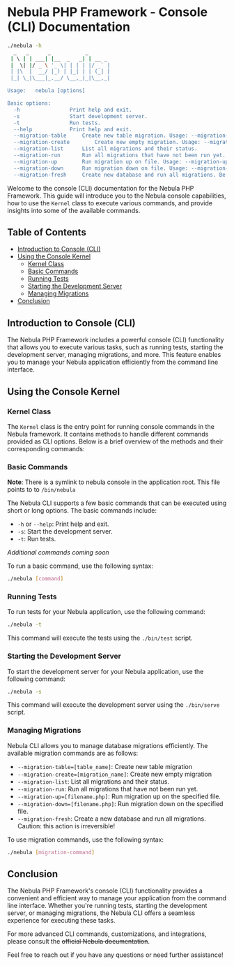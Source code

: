 # Nebula PHP Framework - Console (CLI) Documentation

```bash
./nebula -h
  _   _      _           _
 | \ | | ___| |__  _   _| | __ _
 |  \| |/ _ \ '_ \| | | | |/ _` |
 | |\  |  __/ |_) | |_| | | (_| |
 |_| \_|\___|_.__/ \__,_|_|\__,_|

Usage:   nebula [options]

Basic options:
  -h				Print help and exit.
  -s				Start development server.
  -t				Run tests.
  --help			Print help and exit.
  --migration-table		Create new table migration. Usage: --migration-table=<table_name>
  --migration-create		Create new empty migration. Usage: --migration-create=<migration_name>
  --migration-list		List all migrations and their status.
  --migration-run		Run all migrations that have not been run yet.
  --migration-up		Run migration up on file. Usage: --migration-up=<filename>.php
  --migration-down		Run migration down on file. Usage: --migration-down=<filename>.php
  --migration-fresh		Create new database and run all migrations. Be careful!
```

Welcome to the console (CLI) documentation for the Nebula PHP Framework. This guide will introduce you to the Nebula console capabilities, how to use the `Kernel` class to execute various commands, and provide insights into some of the available commands.

## Table of Contents

- [Introduction to Console (CLI)](#introduction-to-console-cli)
- [Using the Console Kernel](#using-the-console-kernel)
  - [Kernel Class](#kernel-class)
  - [Basic Commands](#basic-commands)
  - [Running Tests](#running-tests)
  - [Starting the Development Server](#starting-the-development-server)
  - [Managing Migrations](#managing-migrations)
- [Conclusion](#conclusion)

## Introduction to Console (CLI)

The Nebula PHP Framework includes a powerful console (CLI) functionality that allows you to execute various tasks, such as running tests, starting the development server, managing migrations, and more. This feature enables you to manage your Nebula application efficiently from the command line interface.

## Using the Console Kernel

### Kernel Class

The `Kernel` class is the entry point for running console commands in the Nebula framework. It contains methods to handle different commands provided as CLI options. Below is a brief overview of the methods and their corresponding commands:

### Basic Commands

**Note**: There is a symlink to nebula console in the application root. This file points to to `/bin/nebula`

The Nebula CLI supports a few basic commands that can be executed using short or long options. The basic commands include:

- `-h` or `--help`: Print help and exit.
- `-s`: Start the development server.
- `-t`: Run tests.

*Additional commands coming soon*

To run a basic command, use the following syntax:

```bash
./nebula [command]
```

### Running Tests

To run tests for your Nebula application, use the following command:

```bash
./nebula -t
```

This command will execute the tests using the `./bin/test` script.

### Starting the Development Server

To start the development server for your Nebula application, use the following command:

```bash
./nebula -s
```

This command will execute the development server using the `./bin/serve` script.

### Managing Migrations

Nebula CLI allows you to manage database migrations efficiently. The available migration commands are as follows:

- `--migration-table=[table_name]`: Create new table migration
- `--migration-create=[migration_name]`: Create new empty migration
- `--migration-list`: List all migrations and their status.
- `--migration-run`: Run all migrations that have not been run yet.
- `--migration-up=[filename.php]`: Run migration up on the specified file.
- `--migration-down=[filename.php]`: Run migration down on the specified file.
- `--migration-fresh`: Create a new database and run all migrations. Caution: this action is irreversible!

To use migration commands, use the following syntax:

```bash
./nebula [migration-command]
```

## Conclusion

The Nebula PHP Framework's console (CLI) functionality provides a convenient and efficient way to manage your application from the command line interface. Whether you're running tests, starting the development server, or managing migrations, the Nebula CLI offers a seamless experience for executing these tasks.

For more advanced CLI commands, customizations, and integrations, please consult the <s>official Nebula documentation</s>.

Feel free to reach out if you have any questions or need further assistance!
